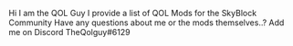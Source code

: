 Hi I am the QOL Guy
I provide a list of QOL Mods for the SkyBlock Community
Have any questions about me or the mods themselves..?
Add me on Discord TheQolguy#6129
